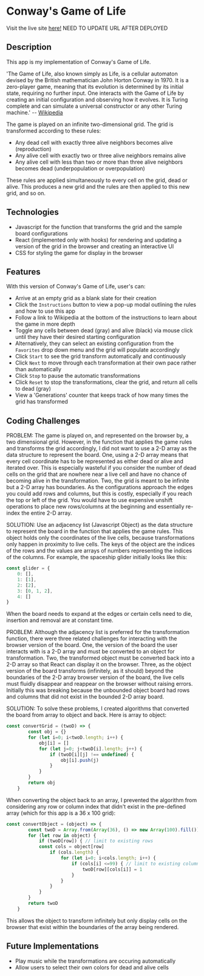 # Conway's Game of Life

Visit the live site [here!](https://github.com/facebook/create-react-app) NEED TO UPDATE URL AFTER DEPLOYED

## Description

This app is my implementation of Conway's Game of Life. 

'The Game of Life, also known simply as Life, is a cellular automaton devised by the British mathematician John Horton Conway in 1970. It is a zero-player game, meaning that its evolution is determined by its initial state, requiring no further input. One interacts with the Game of Life by creating an initial configuration and observing how it evolves. It is Turing complete and can simulate a universal constructor or any other Turing machine.' -- [Wikipedia](https://en.wikipedia.org/wiki/Conway%27s_Game_of_Life)

The game is played on an infinite two-dimensional grid. The grid is transformed according to these rules:
- Any dead cell with exactly three alive neighbors becomes alive (reproduction)
- Any alive cell with exactly two or three alive neighbors remains alive
- Any alive cell with less than two or more than three alive neighbors becomes dead (underpopulation or overpopulation)

These rules are applied simultaneously to every cell on the grid, dead or alive.
This produces a new grid and the rules are then applied to this new grid, and so on.

## Technologies
- Javascript for the function that transforms the grid and the sample board configurations
- React (implemented only with hooks) for rendering and updating a version of the grid in the browser and creating an interactive UI
- CSS for styling the game for display in the browser

## Features

With this version of Conway's Game of Life, user's can:
- Arrive at an empty grid as a blank slate for their creation
- Click the `Instructions` button to view a pop-up modal outlining the rules and how to use this app
- Follow a link to Wikipedia at the bottom of the instructions to learn about the game in more depth
- Toggle any cells between dead (gray) and alive (black) via mouse click until they have their desired starting configuration
- Alternatively, they can select an existing configuration from the `Favorites` drop down menu and the grid will populate accordingly
- Click `Start` to see the grid transform automatically and continuously
- Click `Next` to move through each transformation at their own pace rather than automatically
- Click `Stop` to pause the automatic transformations
- Click `Reset` to stop the transformations, clear the grid, and return all cells to dead (gray)
- View a 'Generations' counter that keeps track of how many times the grid has transformed

## Coding Challenges 

PROBLEM: The game is played on, and represented on the browser by, a two dimensional grid. However, in the function that applies the game rules and transforms the grid accordingly, I did not want to use a 2-D array as the data structure to represent the board. One, using a 2-D array means that every cell coordinate has to be represented as either dead or alive and iterated over. This is especially wasteful if you consider the number of dead cells on the grid that are nowhere near a live cell and have no chance of becoming alive in the transformation. Two, the grid is meant to be infinite but a 2-D array has boundaries. As the configurations approach the edges you could add rows and columns, but this is costly, especially if you reach the top or left of the grid. You would have to use expensive unshift operations to place new rows/columns at the beginning and essentially re-index the entire 2-D array.

SOLUTION: Use an adjacency list (Javascript Object) as the data structure to represent the board in the function that applies the game rules. This object holds only the coordinates of the live cells, because transformations only happen in proximity to live cells. The keys of the object are the indices of the rows and the values are arrays of numbers representing the indices of the columns. For example, the spaceship glider initially looks like this:
```javascript
const glider = {
    0: [],
    1: [1],
    2: [2],
    3: [0, 1, 2],
    4: []
}
```
When the board needs to expand at the edges or certain cells need to die, insertion and removal are at constant time.

PROBLEM: Although the adjacency list is preferred for the transformation function, there were three related challenges for interacting with the browser version of the board. One, the version of the board the user interacts with is a 2-D array and must be converted to an object for transformation. Two, the transformed object must be converted back into a 2-D array so that React can display it on the browser. Three, as the object version of the board transforms (infinitely, as it should) beyond the boundaries of the 2-D array browser version of the board, the live cells must fluidly disappear and reappear on the browser without raising errors. Initially this was breaking because the unbounded object board had rows and columns that did not exist in the bounded 2-D array board.

SOLUTION: To solve these problems, I created algorithms that converted the board from array to object and back. Here is array to object:
```javascript
const convertGrid = (twoD) => {
        const obj = {}
        for (let i=0; i<twoD.length; i++) {
            obj[i] = []
            for (let j=0; j<twoD[i].length; j++) {
                if (twoD[i][j] !== undefined) {
                    obj[i].push(j)
                } 
            }
        }
        return obj
    }
```
When converting the object back to an array, I prevented the algorithm from considering any row or column index that didn't exist in the pre-defined array (which for this app is a 36 x 100 grid): 
```javascript
const convertObject = (object) => {
        const twoD = Array.from(Array(36), () => new Array(100).fill())
        for (let row in object) {
            if (twoD[row]) { // limit to existing rows
            const cols = object[row] 
                if (cols.length) {
                    for (let i=0; i<cols.length; i++) {
                        if (cols[i] <=99) { // limit to existing columns
                            twoD[row][cols[i]] = 1
                        }
                    }
                }
            }
        }
        return twoD
    }
```
This allows the object to transform infinitely but only display cells on the browser that exist within the boundaries of the array being rendered. 

## Future Implementations
- Play music while the transformations are occuring automatically
- Allow users to select their own colors for dead and alive cells

